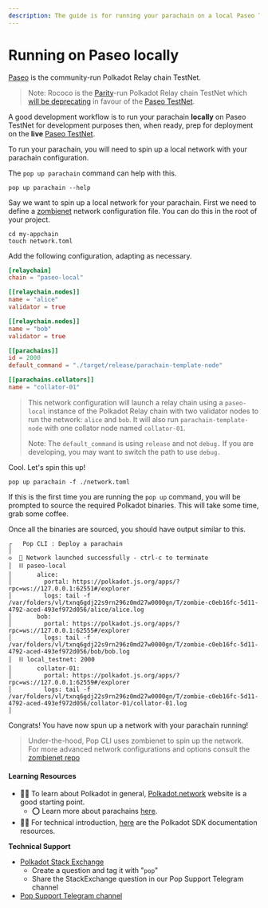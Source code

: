 ```yaml
---
description: The guide is for running your parachain on a local Paseo TestNet
---
```


# Running on Paseo locally

[Paseo](https://x.com/PaseoNetwork) is the community-run Polkadot Relay chain TestNet.

> Note: Rococo is the [Parity](https://parity.io)-run Polkadot Relay chain TestNet which [will be deprecating](https://forum.polkadot.network/t/a-new-test-network-for-polkadot/4325) in favour of the [Paseo TestNet](https://polkadot.js.org/apps/?rpc=wss%3A%2F%2Fpaseo-rpc.dwellir.com#/explorer).

A good development workflow is to run your parachain **locally** on Paseo TestNet for development purposes then, when ready, prep for deployment on the **live** [Paseo TestNet](https://polkadot.js.org/apps/?rpc=wss%3A%2F%2Fpaseo-rpc.dwellir.com#/explorer).

To run your parachain, you will need to spin up a local network with your parachain configuration.

The `pop up parachain` command can help with this.

```shell
pop up parachain --help
```

Say we want to spin up a local network for your parachain. First we need to define a [zombienet](https://github.com/paritytech/zombienet) network configuration file. You can do this in the root of your project.

```
cd my-appchain
touch network.toml
```

Add the following configuration, adapting as necessary.

```toml
[relaychain]
chain = "paseo-local"

[[relaychain.nodes]]
name = "alice"
validator = true

[[relaychain.nodes]]
name = "bob"
validator = true

[[parachains]]
id = 2000
default_command = "./target/release/parachain-template-node"

[[parachains.collators]]
name = "collator-01"
```

> This network configuration will launch a relay chain using a `paseo-local` instance of the Polkadot Relay chain with two validator nodes to run the network: `alice` and `bob`. It will also run `parachain-template-node` with one collator node named `collator-01`.
>
> Note: The `default_command` is using `release` and not `debug.` If you are developing, you may want to switch the path to use `debug.`

Cool. Let's spin this up!

```shell
pop up parachain -f ./network.toml
```

If this is the first time you are running the `pop up` command, you will be prompted to source the required Polkadot binaries. This will take some time, grab some coffee.

Once all the binaries are sourced, you should have output similar to this.

```
┌   Pop CLI : Deploy a parachain
│
◇  🚀 Network launched successfully - ctrl-c to terminate
│  ⛓️ paseo-local
│       alice:
│         portal: https://polkadot.js.org/apps/?rpc=ws://127.0.0.1:62551#/explorer
│         logs: tail -f /var/folders/vl/txnq6gdj22s9rn296z0md27w0000gn/T/zombie-c0eb16fc-5d11-4792-aced-493ef972d056/alice/alice.log
│       bob:
│         portal: https://polkadot.js.org/apps/?rpc=ws://127.0.0.1:62555#/explorer
│         logs: tail -f /var/folders/vl/txnq6gdj22s9rn296z0md27w0000gn/T/zombie-c0eb16fc-5d11-4792-aced-493ef972d056/bob/bob.log
│  ⛓️ local_testnet: 2000
│       collator-01:
│         portal: https://polkadot.js.org/apps/?rpc=ws://127.0.0.1:62559#/explorer
│         logs: tail -f /var/folders/vl/txnq6gdj22s9rn296z0md27w0000gn/T/zombie-c0eb16fc-5d11-4792-aced-493ef972d056/collator-01/collator-01.log
│
```

Congrats! You have now spun up a network with your parachain running!

> Under-the-hood, Pop CLI uses zombienet to spin up the network.\
> For more advanced network configurations and options consult the [zombienet repo](https://github.com/paritytech/zombienet)

#### Learning Resources

* 🧑‍🏫 To learn about Polkadot in general, [Polkadot.network](https://polkadot.network/) website is a good starting point.
  * ⭕ Learn more about parachains [here](https://wiki.polkadot.network/docs/learn-parachains).
* 🧑‍🔧 For technical introduction, [here](https://github.com/paritytech/polkadot-sdk#-documentation) are the Polkadot SDK documentation resources.

**Technical Support**

* [Polkadot Stack Exchange](https://polkadot.stackexchange.com/)
  * Create a question and tag it with "`pop`"
  * Share the StackExchange question in our Pop Support Telegram channel
* [Pop Support Telegram channel](https://t.me/pop\_support)
